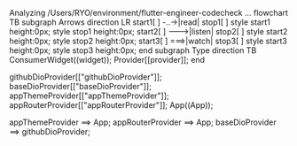 Analyzing /Users/RYO/environment/flutter-engineer-codecheck ...
flowchart TB
  subgraph Arrows
    direction LR
    start1[ ] -..->|read| stop1[ ]
    style start1 height:0px;
    style stop1 height:0px;
    start2[ ] --->|listen| stop2[ ]
    style start2 height:0px;
    style stop2 height:0px;
    start3[ ] ===>|watch| stop3[ ]
    style start3 height:0px;
    style stop3 height:0px;
  end
  subgraph Type
    direction TB
    ConsumerWidget((widget));
    Provider[[provider]];
  end

  githubDioProvider[["githubDioProvider"]];
  baseDioProvider[["baseDioProvider"]];
  appThemeProvider[["appThemeProvider"]];
  appRouterProvider[["appRouterProvider"]];
  App((App));

  appThemeProvider ==> App;
  appRouterProvider ==> App;
  baseDioProvider ==> githubDioProvider;
